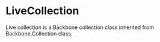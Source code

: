 # LiveCollection
Live collection is a Backbone collection class inherited from Backbone.Collection class.
